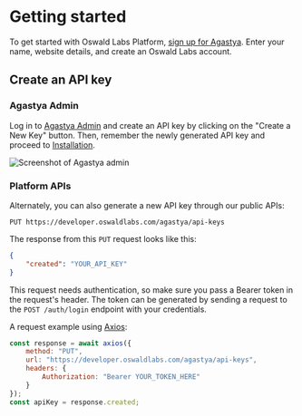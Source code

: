 # Getting started

To get started with Oswald Labs Platform, [sign up for Agastya](https://oswaldlabs.com/platform/agastya/). Enter your name, website details, and create an Oswald Labs account.

## Create an API key

### Agastya Admin

Log in to [Agastya Admin](https://agastya.oswaldlabs.com) and create an API key by clicking on the "Create a New Key" button. Then, remember the newly generated API key and proceed to [Installation](installation.html).

![Screenshot of Agastya admin](https://public-cdn.oswaldlabs.com/help-assets/Screenshot%202019-03-17%20at%2016.07.19.png)

### Platform APIs

Alternately, you can also generate a new API key through our public APIs:

```
PUT https://developer.oswaldlabs.com/agastya/api-keys
```

The response from this `PUT` request looks like this:

```json
{
    "created": "YOUR_API_KEY"
}
```

This request needs authentication, so make sure you pass a Bearer token in the request's header. The token can be generated by sending a request to the `POST /auth/login` endpoint with your credentials.

A request example using [Axios](https://github.com/axios/axios):

```js
const response = await axios({
    method: "PUT",
    url: "https://developer.oswaldlabs.com/agastya/api-keys",
    headers: {
        Authorization: "Bearer YOUR_TOKEN_HERE"
    }
});
const apiKey = response.created;
```
